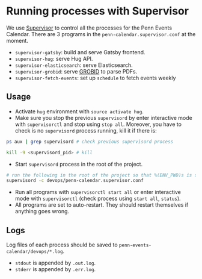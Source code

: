 # Running processes with Supervisor

We use [Supervisor](http://supervisord.org/index.html) to control all the processes for the Penn Events Calendar. There are 3 programs in the `penn-calendar.supervisor.conf` at the moment.

- `supervisor-gatsby`: build and serve Gatsby frontend.
- `supervisor-hug`: serve Hug API.
- `supervisor-elasticsearch`: serve Elasticsearch.
- `supervisor-grobid`: serve [GROBID](https://github.com/kermitt2/grobid) to parse PDFs.
- `supervisor-fetch-events`: set up `schedule` to fetch events weekly


## Usage

- Activate `hug` environment with `source activate hug`.
- Make sure you stop the previous `supervisord` by enter interactive mode with `supervisorctl` and 
stop using `stop all`. Moreover, you have to check is no `supervisord` process running, kill it if there is:

```sh
ps aux | grep supervisord # check previous supervisord process

kill -9 <supervisord_pid> # kill
```

- Start `supervisord` process in the root of the project.

```sh
# run the following in the root of the project so that %(ENV_PWD)s is set to path to root of the project
supervisord -c devops/penn-calendar.supervisor.conf
```

- Run all programs with `supervisorctl start all` or enter interactive mode with `supervisorctl` 
(check process using `start all`, `status`).
- All programs are set to auto-restart. They should restart themselves if anything goes wrong.


## Logs

Log files of each process should be saved to `penn-events-calendar/devops/*.log`.

- `stdout` is appended by `.out.log`.
- `stderr` is appended by `.err.log`.
